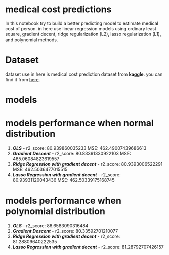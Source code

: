 # medical cost predictions

In this notebook try to build a better predicting model to estimate medical cost
of person. in here use linear regression models using ordinary least square, gradient
decent, ridge regularization (L2), lasso regularization (L1), and polynomial methods.

# Dataset
dataset use in here is medical cost prediction dataset from **kaggle**. you can find it from <a href="https://www.kaggle.com/mirichoi0218/insurance">here</a>.


# models

# models performance when normal distribution
1. ***OLS*** - r2_score: 80.939860035233 MSE: 462.49007439686613
2. ***Gradient Descent*** - r2_score: 80.83391330922103 MSE: 465.06084823619557
3. ***Ridge Regression with gradient decent*** - r2_score: 80.9393006522291 MSE: 462.5036477015515
4. ***Lasso Regression with gradient decent*** - r2_score: 80.93931120043436 MSE: 462.50339175168745



# models performance when polynomial distribution
1. ***OLS*** - r2_score: 86.6583090316484
2. ***Gradient Descent*** - r2_score: 80.33592701210077
3. ***Ridge Regression with gradient decent*** - r2_score: 81.28809640222535
4. ***Lasso Regression with gradient decent*** - r2_score: 81.28792707426157


